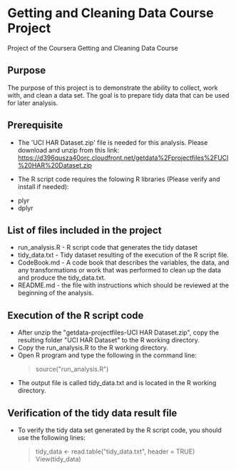 # Getting and Cleaning Data Course Project
Project of the Coursera Getting and Cleaning Data Course

## Purpose
The purpose of this project is to demonstrate the ability to collect, work with, and clean a data set. The goal is to prepare tidy data that can be used for later analysis.

## Prerequisite
* The 'UCI HAR Dataset.zip' file is needed for this analysis. Please download and unzip from this link:
https://d396qusza40orc.cloudfront.net/getdata%2Fprojectfiles%2FUCI%20HAR%20Dataset.zip

* The R script code requires the folowing R libraries (Please verify and install if needed):
 - plyr
 - dplyr
 
## List of files included in the project
* run_analysis.R - R script code that generates the tidy dataset
* tidy_data.txt - Tidy dataset resulting of the execution of the R script file.
* CodeBook.md - A code book that describes the variables, the data, and any transformations or work that was performed to clean up the data and produce the tidy_data.txt.
* README.md - the file with instructions which should be reviewed at the beginning of the analysis.

## Execution of the R script code
* After unzip the "getdata-projectfiles-UCI HAR Dataset.zip", copy the resulting folder "UCI HAR Dataset" to the R working directory.
* Copy the run_analysis.R to the R working directory.
* Open R program and type the following in the command line: 
  > source("run_analysis.R")
* The output file is called tidy_data.txt and is located in the R working directory.

## Verification of the tidy data result file
* To verify the tidy data set generated by the R script code, you should use the following lines:
  > tidy_data <- read.table("tidy_data.txt", header = TRUE) 
  > View(tidy_data)

